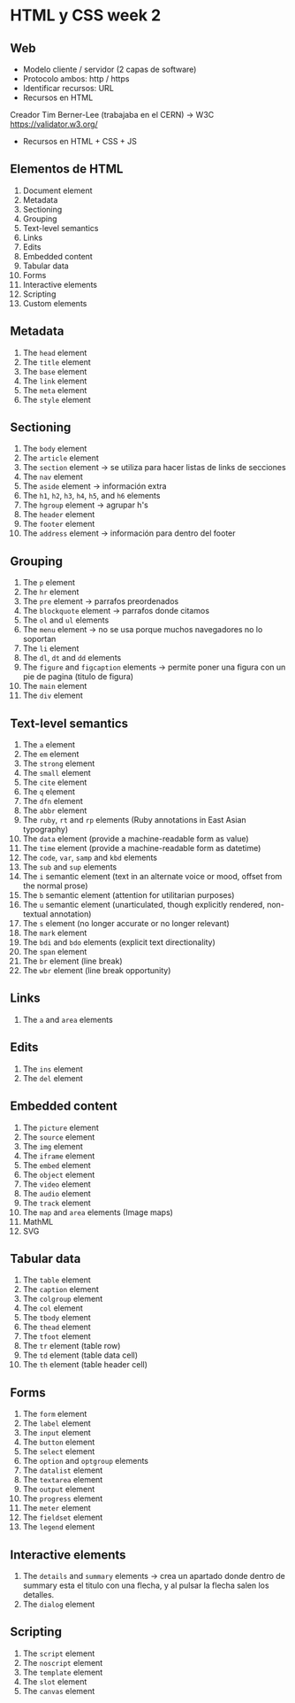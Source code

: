 # HTML y CSS week 2

## Web

-   Modelo cliente / servidor (2 capas de software)
-   Protocolo ambos: http / https
-   Identificar recursos: URL
-   Recursos en HTML

Creador Tim Berner-Lee (trabajaba en el CERN) -> W3C https://validator.w3.org/

-   Recursos en HTML + CSS + JS

## Elementos de HTML

1. Document element
2. Metadata
3. Sectioning
4. Grouping
5. Text-level semantics
6. Links
7. Edits
8. Embedded content
9. Tabular data
10. Forms
11. Interactive elements
12. Scripting
13. Custom elements

## Metadata

1. The `head` element
2. The `title` element
3. The `base` element
4. The `link` element
5. The `meta` element
6. The `style` element

## Sectioning

1. The `body` element
2. The `article` element
3. The `section` element -> se utiliza para hacer listas de links de secciones
4. The `nav` element
5. The `aside` element -> información extra
6. The `h1`, `h2`, `h3`, `h4`, `h5`, and `h6` elements
7. The `hgroup` element -> agrupar h's
8. The `header` element
9. The `footer` element
10. The `address` element -> información para dentro del footer

## Grouping

1. The `p` element
2. The `hr` element
3. The `pre` element -> parrafos preordenados
4. The `blockquote` element -> parrafos donde citamos
5. The `ol` and `ul` elements
6. The `menu` element -> no se usa porque muchos navegadores no lo soportan
7. The `li` element
8. The `dl`, `dt` and `dd` elements
9. The `figure` and `figcaption` elements -> permite poner una figura con un pie de pagina (titulo de figura)
10. The `main` element
11. The `div` element

## Text-level semantics

1. The `a` element
2. The `em` element
3. The `strong` element
4. The `small` element
5. The `cite` element
6. The `q` element
7. The `dfn` element
8. The `abbr` element
9. The `ruby`, `rt` and `rp` elements (Ruby annotations in East Asian typography)
10. The `data` element (provide a machine-readable form as value)
11. The `time` element (provide a machine-readable form as datetime)
12. The `code`, `var`, `samp` and `kbd` elements
13. The `sub` and `sup` elements
14. The `i` semantic element (text in an alternate voice or mood, offset from the normal prose)
15. The `b` semantic element (attention for utilitarian purposes)
16. The `u` semantic element (unarticulated, though explicitly rendered, non-textual annotation)
17. The `s` element (no longer accurate or no longer relevant)
18. The `mark` element
19. The `bdi` and `bdo` elements (explicit text directionality)
20. The `span` element
21. The `br` element (line break)
22. The `wbr` element (line break opportunity)

## Links

1. The `a` and `area` elements

## Edits

1. The `ins` element
2. The `del` element

## Embedded content

1. The `picture` element
2. The `source` element
3. The `img` element
4. The `iframe` element
5. The `embed` element
6. The `object` element
7. The `video` element
8. The `audio` element
9. The `track` element
10. The `map` and `area` elements (Image maps)
11. MathML
12. SVG

## Tabular data

1. The `table` element
2. The `caption` element
3. The `colgroup` element
4. The `col` element
5. The `tbody` element
6. The `thead` element
7. The `tfoot` element
8. The `tr` element (table row)
9. The `td` element (table data cell)
10. The `th` element (table header cell)

## Forms

1. The `form` element
2. The `label` element
3. The `input` element
4. The `button` element
5. The `select` element
6. The `option` and `optgroup` elements
7. The `datalist` element
8. The `textarea` element
9. The `output` element
10. The `progress` element
11. The `meter` element
12. The `fieldset` element
13. The `legend` element

## Interactive elements

1. The `details` and `summary` elements -> crea un apartado donde dentro de summary esta el titulo con una flecha, y al pulsar la flecha salen los detalles.
2. The `dialog` element

## Scripting

1. The `script` element
2. The `noscript` element
3. The `template` element
4. The `slot` element
5. The `canvas` element
